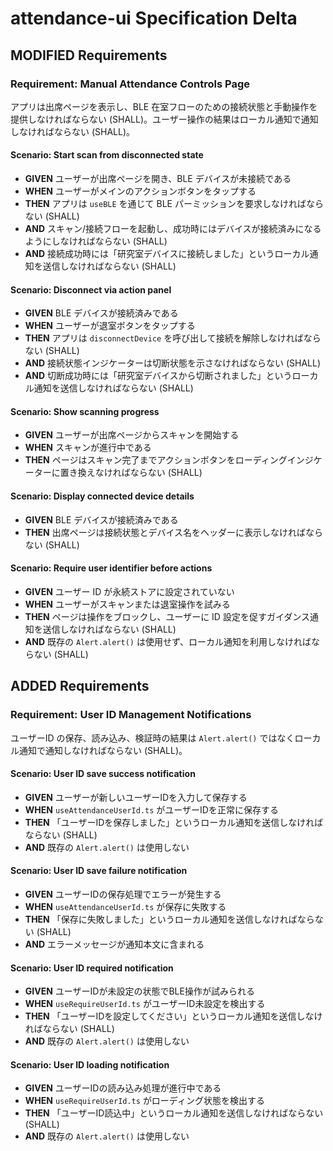 # attendance-ui Specification Delta

## MODIFIED Requirements

### Requirement: Manual Attendance Controls Page

アプリは出席ページを表示し、BLE 在室フローのための接続状態と手動操作を提供しなければならない (SHALL)。ユーザー操作の結果はローカル通知で通知しなければならない (SHALL)。

#### Scenario: Start scan from disconnected state

- **GIVEN** ユーザーが出席ページを開き、BLE デバイスが未接続である
- **WHEN** ユーザーがメインのアクションボタンをタップする
- **THEN** アプリは `useBLE` を通じて BLE パーミッションを要求しなければならない (SHALL)
- **AND** スキャン/接続フローを起動し、成功時にはデバイスが接続済みになるようにしなければならない (SHALL)
- **AND** 接続成功時には「研究室デバイスに接続しました」というローカル通知を送信しなければならない (SHALL)

#### Scenario: Disconnect via action panel

- **GIVEN** BLE デバイスが接続済みである
- **WHEN** ユーザーが退室ボタンをタップする
- **THEN** アプリは `disconnectDevice` を呼び出して接続を解除しなければならない (SHALL)
- **AND** 接続状態インジケーターは切断状態を示さなければならない (SHALL)
- **AND** 切断成功時には「研究室デバイスから切断されました」というローカル通知を送信しなければならない (SHALL)

#### Scenario: Show scanning progress

- **GIVEN** ユーザーが出席ページからスキャンを開始する
- **WHEN** スキャンが進行中である
- **THEN** ページはスキャン完了までアクションボタンをローディングインジケーターに置き換えなければならない (SHALL)

#### Scenario: Display connected device details

- **GIVEN** BLE デバイスが接続済みである
- **THEN** 出席ページは接続状態とデバイス名をヘッダーに表示しなければならない (SHALL)

#### Scenario: Require user identifier before actions

- **GIVEN** ユーザー ID が永続ストアに設定されていない
- **WHEN** ユーザーがスキャンまたは退室操作を試みる
- **THEN** ページは操作をブロックし、ユーザーに ID 設定を促すガイダンス通知を送信しなければならない (SHALL)
- **AND** 既存の `Alert.alert()` は使用せず、ローカル通知を利用しなければならない (SHALL)

## ADDED Requirements

### Requirement: User ID Management Notifications

ユーザーID の保存、読み込み、検証時の結果は `Alert.alert()` ではなくローカル通知で通知しなければならない (SHALL)。

#### Scenario: User ID save success notification

- **GIVEN** ユーザーが新しいユーザーIDを入力して保存する
- **WHEN** `useAttendanceUserId.ts` がユーザーIDを正常に保存する
- **THEN** 「ユーザーIDを保存しました」というローカル通知を送信しなければならない (SHALL)
- **AND** 既存の `Alert.alert()` は使用しない

#### Scenario: User ID save failure notification

- **GIVEN** ユーザーIDの保存処理でエラーが発生する
- **WHEN** `useAttendanceUserId.ts` が保存に失敗する
- **THEN** 「保存に失敗しました」というローカル通知を送信しなければならない (SHALL)
- **AND** エラーメッセージが通知本文に含まれる

#### Scenario: User ID required notification

- **GIVEN** ユーザーIDが未設定の状態でBLE操作が試みられる
- **WHEN** `useRequireUserId.ts` がユーザーID未設定を検出する
- **THEN** 「ユーザーIDを設定してください」というローカル通知を送信しなければならない (SHALL)
- **AND** 既存の `Alert.alert()` は使用しない

#### Scenario: User ID loading notification

- **GIVEN** ユーザーIDの読み込み処理が進行中である
- **WHEN** `useRequireUserId.ts` がローディング状態を検出する
- **THEN** 「ユーザーID読込中」というローカル通知を送信しなければならない (SHALL)
- **AND** 既存の `Alert.alert()` は使用しない
